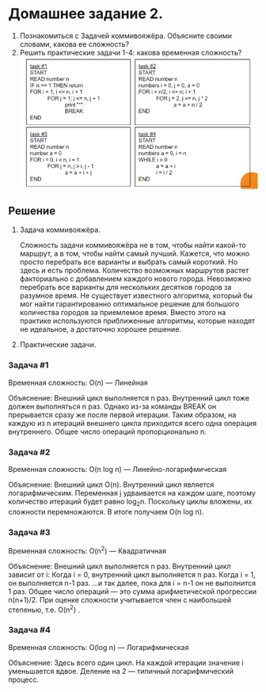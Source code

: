 # Домашнее задание 2.

1. Познакомиться с Задачей коммивояжёра. Объясните своими словами, какова ее сложность?
2. Решить практические задачи 1-4: какова временная сложность?
   ![скриншот](./images/img1.png)

## Решение

1. Задача коммивояжёра.

   Сложность задачи коммивояжёра не в том, чтобы найти какой-то маршрут, а в том, чтобы найти самый лучший. Кажется, что можно просто перебрать все варианты и выбрать самый короткий. Но здесь и есть проблема.
   Количество возможных маршрутов растет факториально с добавлением каждого нового города.
   Невозможно перебрать все варианты для нескольких десятков городов за разумное время.
   Не существует известного алгоритма, который бы мог найти гарантированно оптимальное решение для большого количества городов за приемлемое время. Вместо этого на практике используются приближенные алгоритмы, которые находят не идеальное, а достаточно хорошее решение.
2. Практические задачи.

### Задача #1

Временная сложность: O(n) — Линейная

Объяснение:
Внешний цикл выполняется n раз. Внутренний цикл тоже должен выполняться n раз. Однако из-за команды BREAK он прерывается сразу же после первой итерации. Таким образом, на каждую из n итераций внешнего цикла приходится всего одна операция внутреннего. Общее число операций пропорционально n.

### Задача #2
Временная сложность: O(n log n) — Линейно-логарифмическая

Объяснение:
Внешний цикл O(n).
Внутренний цикл является логарифмическим. Переменная j удваивается на каждом шаге, поэтому количество итераций будет равно log<sub>2</sub>n.
Поскольку циклы вложены, их сложности перемножаются. В итоге получаем O(n log n).

### Задача #3
Временная сложность: O(n<sup>2</sup>) — Квадратичная

Объяснение:
Внешний цикл выполняется n раз.
Внутренний цикл зависит от i:
Когда i = 0, внутренний цикл выполняется n раз.
Когда i = 1, он выполняется n-1 раз.
...и так далее, пока для i = n-1 он не выполнится 1 раз.
Общее число операций — это сумма арифметической прогрессии n(n+1)/2. При оценке сложности учитывается член с наибольшей степенью, т.е. O(n<sup>2</sup>) .

### Задача #4
Временная сложность: O(log n) — Логарифмическая

Объяснение:
Здесь всего один цикл. На каждой итерации значение i уменьшается вдвое. Деление на 2 — типичный логарифмический процесс.